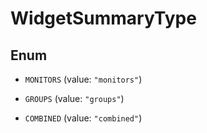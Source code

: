 # WidgetSummaryType

## Enum

- `MONITORS` (value: `"monitors"`)

- `GROUPS` (value: `"groups"`)

- `COMBINED` (value: `"combined"`)
